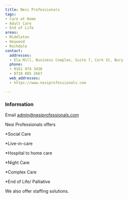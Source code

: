 ```yaml
---
title: Nesi Professionals
tags:
- Care at Home
- Adult Care
- End of Life
areas:
- Middleton
- Heywood
- Rochdale
contact:
  addresses:
  - Ela Mill, Business Complex, Suite 7, Cork St, Bury
  phone:
  - 0161 974 3430
  - 0738 805 2667 
  web_addresses:
  - https://www.nesiprofessionals.com

---
```


### Information

Email  admin@nesiprofessionals.com

Nesi Professionals offers 

*Social Care

*Live-in-care

*Hospital to home care

*Night Care

*Complex Care

*End of Life/ Palliative

We also offer staffing solutions.
